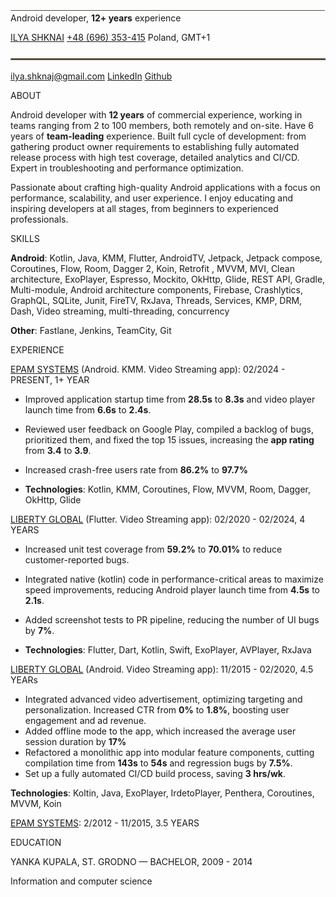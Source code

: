 
![](Aspose.Words.5d21c4eb-43ab-4635-8c9d-4af184acaf8a.001.png)<a name="page1"></a>     	Android developer, **12+ years** experience

<a name="_hlt191371833"></a><a name="_hlt191371834"></a><a name="_hlt191371835"></a>        <a name="_hlt191372500"></a> [ILYA SHKNAI](https://www.linkedin.com/in/ilya-shknai/)	<a name="_hlt191076143"></a><a name="_hlt191372557"></a>[+48 (696) 353-415](callto:+48696353415) Poland, GMT+1

![](Aspose.Words.5d21c4eb-43ab-4635-8c9d-4af184acaf8a.002.png)

<a name="_hlt191371936"></a><ilya.shknaj@gmail.com>	[LinkedIn](https://www.linkedin.com/in/ilya-shknai/)	<a name="_hlt191372487"></a>[Github](https://github.com/ilya-shknaj)


ABOUT

Android developer with **12 years** of commercial experience, working in teams ranging from 2 to 100 members, both remotely and on-site. Have 6 years of **team-leading** experience. Built full cycle of development: from gathering product owner requirements to establishing fully automated release process with high test coverage, detailed analytics and CI/CD. Expert in troubleshooting and performance optimization.

Passionate about crafting high-quality Android applications with a focus on performance, scalability, and user experience. I enjoy educating and inspiring developers at all stages, from beginners to experienced professionals.

SKILLS

**Android**: Kotlin, Java, KMM, Flutter, AndroidTV, Jetpack, Jetpack compose, Coroutines, Flow, Room, Dagger 2, Koin, Retrofit , MVVM, MVI, Clean architecture, ExoPlayer, Espresso, Mockito,  OkHttp, Glide, REST API, Gradle, Multi-module, Android architecture components, Firebase, Crashlytics, GraphQL, SQLite, Junit, FireTV, RxJava, Threads, Services, KMP, DRM, Dash, Video streaming, multi-threading, concurrency

**Other**: Fastlane, Jenkins, TeamCity, Git

EXPERIENCE

[EPAM SYSTEMS](https://epam.com/) (Android. KMM. Video Streaming app): 02/2024 - PRESENT, 1+ YEAR

- Improved application startup time from **28.5s** to **8.3s** and video player launch time from **6.6s** to **2.4s**.

- Reviewed user feedback on Google Play, compiled a backlog of bugs, prioritized them, and fixed the top 15 issues, increasing the **app rating** from **3.4** to **3.9**.
- Increased crash-free users rate from **86.2%** to **97.7%**

- **Technologies**: Kotlin, KMM, Coroutines, Flow, MVVM, Room, Dagger, OkHttp, Glide

<a name="_hlt191331831"></a><a name="_hlt191331835"></a>[LIBERTY GLOBAL](https://play.google.com/store/apps/details?id=com.lgi.ziggotv) (Flutter. Video Streaming app): 02/2020 - 02/2024, 4 YEARS

- Increased unit test coverage from **59.2%** to **70.01%** to reduce customer-reported bugs.


- Integrated native (kotlin) code in performance-critical areas to maximize speed improvements, reducing Android player launch time from **4.5s** to **2.1s**.

- Added screenshot tests to PR pipeline, reducing the number of UI bugs by **7%**.
- **Technologies**: Flutter, Dart, Kotlin, Swift, ExoPlayer, AVPlayer, RxJava 

[LIBERTY GLOBAL](https://play.google.com/store/apps/details?id=com.lgi.ziggotv) (Android. Video Streaming app): 11/2015 - 02/2020, 4.5 YEARs

- Integrated advanced video advertisement, optimizing targeting and personalization. Increased CTR from **0%** to **1.8%**, boosting user engagement and ad revenue.
- Added offline mode to the app, which increased the average user session duration by **17%**
- Refactored a monolithic app into modular feature components, cutting compilation time from **143s** to **54s** and regression bugs by **7.5%**.
- Set up a fully automated CI/CD build process, saving **3 hrs/wk**.


**Technologies**: Koltin, Java, ExoPlayer, IrdetoPlayer, Penthera, Coroutines, MVVM, Koin





[EPAM SYSTEMS](https://www.epam.com/): 2/2012 - 11/2015, 3.5 YEARS


<a name="page2"></a>EDUCATION

YANKA KUPALA, ST. GRODNO — BACHELOR, 2009 - 2014

Information and computer science

